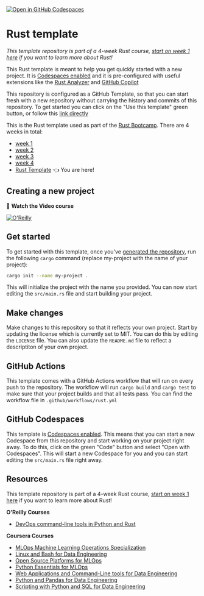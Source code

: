 [![Open in GitHub Codespaces](https://github.com/codespaces/badge.svg)](https://github.com/codespaces/new?hide_repo_select=true&ref=main&repo=665539593)

# Rust template

_This template repository is part of a 4-week Rust course, [start on week 1 here](https://github.com/alfredodeza/rust-setup) if you want to learn more about Rust!_

This Rust template is meant to help you get quickly started with a new project. It is [Codespaces enabled](https://docs.github.com/en/codespaces/overview) and it is pre-configured with useful extensions like the [Rust Analyzer](https://marketplace.visualstudio.com/items?itemName=rust-lang.rust-analyzer&WT.mc_id=academic-0000-alfredodeza) and [GitHub Copilot](https://docs.github.com/en/copilot/quickstart)

This repository is configured as a GitHub Template, so that you can start fresh with a new repository without carrying the history and commits of this repository. To get started you can click on the "Use this template" green button, or follow this [link directly](https://github.com/alfredodeza/rust-template/generate)

This is the Rust template used as part of the [Rust Bootcamp](https://s.deza.pe/zjo). There are 4 weeks in total:

- [week 1](https://github.com/alfredodeza/rust-setup) 
- [week 2](https://github.com/alfredodeza/rust-fundamentals)
- [week 3](https://github.com/alfredodeza/rust-structs-types-enums/)
- [week 4](https://github.com/alfredodeza/applied-rust)
- [Rust Template](https://github.com/alfredodeza/rust-template) 👈 You are here!

## Creating a new project



🚀 **Watch the Video course**

[![O'Reilly](https://learning.oreilly.com/covers/urn:orm:video:28080717VIDEOPAIML/400w/)](https://s.deza.pe/zjo "Rust Bootcamp")

## Get started

To get started with this template, once you've [generated the repository](https://github.com/alfredodeza/rust-template/generate), run the following `cargo` command (replace my-project with the name of your project):

```bash
cargo init --name my-project .
```

This will initialize the project with the name you provided. You can now start editing the `src/main.rs` file and start building your project.

## Make changes

Make changes to this repository so that it reflects your own project. Start by updating the license which is currently set to MIT. You can do this by editing the `LICENSE` file. You can also update the `README.md` file to reflect a descriptiton of your own project.

## GitHub Actions

This template comes with a GitHub Actions workflow that will run on every push to the repository. The workflow will run `cargo build` and `cargo test` to make sure that your project builds and that all tests pass. You can find the workflow file in `.github/workflows/rust.yml`

## GitHub Codespaces

This template is [Codespaces enabled](https://docs.github.com/en/codespaces/overview). This means that you can start a new Codespace from this repository and start working on your project right away. To do this, click on the green "Code" button and select "Open with Codespaces". This will start a new Codespace for you and you can start editing the `src/main.rs` file right away.

## Resources

This template repository is part of a 4-week Rust course, [start on week 1 here](https://github.com/alfredodeza/rust-setup) if you want to learn more about Rust!

**O'Reilly Courses**

- [DevOps command-line tools in Python and Rust](https://learning.oreilly.com/videos/devops-command-line-tools/28037639VIDEOPAIML/)

**Coursera Courses**

- [MLOps Machine Learning Operations Specialization](https://www.coursera.org/specializations/mlops-machine-learning-duke)
- [Linux and Bash for Data Engineering](https://www.coursera.org/learn/linux-and-bash-for-data-engineering-duke)
- [Open Source Platforms for MLOps](https://www.coursera.org/learn/open-source-platforms-duke)
- [Python Essentials for MLOps](https://www.coursera.org/learn/python-essentials-mlops-duke)
- [Web Applications and Command-Line tools for Data Engineering](https://www.coursera.org/learn/web-app-command-line-tools-for-data-engineering-duke)
- [Python and Pandas for Data Engineering](https://www.coursera.org/learn/python-and-pandas-for-data-engineering-duke)
- [Scripting with Python and SQL for Data Engineering](https://www.coursera.org/learn/scripting-with-python-sql-for-data-engineering-duke)
